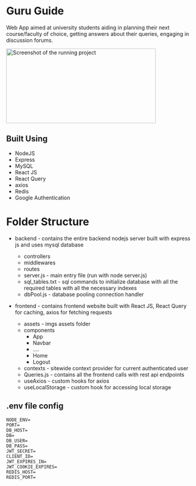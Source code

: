 # Guru Guide

Web App aimed at university students aiding in planning their next course/faculty of choice, getting answers about their queries, engaging in discussion forums.

<img src="https://raw.githubusercontent.com/ayonshafiul/faculty_review/fcreview/demo/demo.png" width="400" height="200" alt="Screenshot of the running project">

## Built Using

- NodeJS
- Express
- MySQL
- React JS
- React Query
- axios
- Redis
- Google Authentication

# Folder Structure

- backend - contains the entire backend nodejs server built with express js and uses mysql database

  - controllers
  - middlewares
  - routes
  - server.js - main entry file (run with node server.js)
  - sql_tables.txt - sql commands to initialize database with all the required tables with all the necessary indexes
  - dbPool.js - database pooling connection handler

- frontend - contains frontend website built with React JS, React Query for caching, axios for fetching requests
  - assets - imgs assets folder
  - components
    - App
    - Navbar
    - ....
    - Home
    - Logout
  - contexts - sitewide context provider for current authenticated user
  - Queries.js - contains all the frontend calls with rest api endpoints
  - useAxios - custom hooks for axios
  - useLocalStorage - custom hook for accessing local storage

## .env file config

```
NODE_ENV=
PORT=
DB_HOST=
DB=
DB_USER=
DB_PASS=
JWT_SECRET=
CLIENT_ID=
JWT_EXPIRES_IN=
JWT_COOKIE_EXPIRES=
REDIS_HOST=
REDIS_PORT=
```
